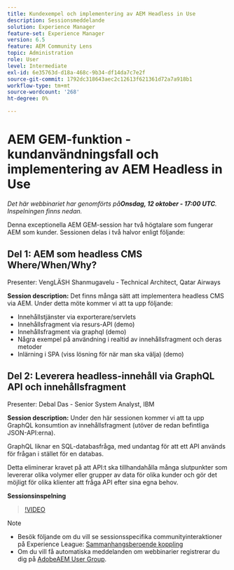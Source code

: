 ```yaml
---
title: Kundexempel och implementering av AEM Headless in Use
description: Sessionsmeddelande
solution: Experience Manager
feature-set: Experience Manager
version: 6.5
feature: AEM Community Lens
topic: Administration
role: User
level: Intermediate
exl-id: 6e35763d-d18a-468c-9b34-df14da7c7e2f
source-git-commit: 1792dc318643aec2c12613f621361d72a7a918b1
workflow-type: tm+mt
source-wordcount: '268'
ht-degree: 0%

---
```


# AEM GEM-funktion - kundanvändningsfall och implementering av AEM Headless in Use

*Det här webbinariet har genomförts på&#x200B;**Onsdag, 12 oktober - 17:00 UTC**. Inspelningen finns nedan.*

Denna exceptionella AEM GEM-session har två högtalare som fungerar AEM som kunder. Sessionen delas i två halvor enligt följande:

## Del 1: AEM som headless CMS Where/When/Why?

Presenter: VengLÄSH Shanmugavelu - Technical Architect, Qatar Airways

**Session description:**
Det finns många sätt att implementera headless CMS via AEM.
Under detta möte kommer vi att ta upp följande:

* Innehållstjänster via exporterare/servlets
* Innehållsfragment via resurs-API (demo)
* Innehållsfragment via graphql (demo)
* Några exempel på användning i realtid av innehållsfragment och deras metoder
* Inlärning i SPA (viss lösning för när man ska välja) (demo)

## Del 2: Leverera headless-innehåll via GraphQL API och innehållsfragment

Presenter: Debal Das - Senior System Analyst, IBM

**Session description:**
Under den här sessionen kommer vi att ta upp GraphQL konsumtion av innehållsfragment (utöver de redan befintliga JSON-API:erna).

GraphQL liknar en SQL-databasfråga, med undantag för att ett API används för frågan i stället för en databas.

Detta eliminerar kravet på att API:t ska tillhandahålla många slutpunkter som levererar olika volymer eller grupper av data för olika kunder och gör det möjligt för olika klienter att fråga API efter sina egna behov.

**Sessionsinspelning**

>[!VIDEO](https://video.tv.adobe.com/v/3410160)

>[!NOTE]
>
>* Besök följande om du vill se sessionsspecifika communityinteraktioner på Experience League: [Sammanhangsberoende koppling](https://adobe.ly/3r6P4nr)
>* Om du vill få automatiska meddelanden om webbinarier registrerar du dig på [AdobeAEM User Group](https://aem-augs.adobe.com/).
